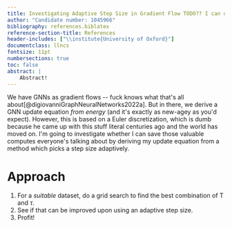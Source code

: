 ```yaml
---
title: Investigating Adaptive Step Size in Gradient Flow TODO?? I can do better than that.
author: "Candidate number: 1045966"
bibliography: references.biblatex
reference-section-title: References
header-includes: ["\\institute{University of Oxford}"]
documentclass: llncs
fontsize: 11pt
numbersections: true
toc: false
abstract: |
    Abstract!
---
```


We have GNNs as gradient flows -- fuck knows what that's all about[@digiovanniGraphNeuralNetworks2022a]. But in there, we derive a GNN update equation _from energy_ (and it's exactly as new-agey as you'd expect). However, this is based on a Euler discretization, which is dumb because he came up with this stuff literal centuries ago and the world has moved on. I'm going to investigate whether I can save those valuable computes everyone's talking about by deriving my update equation from a method which picks a step size adaptively.

# Approach

1. For a _suitable_ dataset, do a grid search to find the best combination of T and $\tau$.
2. See if that can be improved upon using an adaptive step size.
3. Profit!
